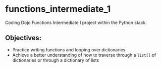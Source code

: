 # functions_intermediate_1
Coding Dojo Functions Intermediate I project within the Python stack.

## Objectives:
* Practice writing functions and looping over dictionaries
* Achieve a better understanding of how to traverse through a `list[]` of dictionaries or through a dictionary of lists

